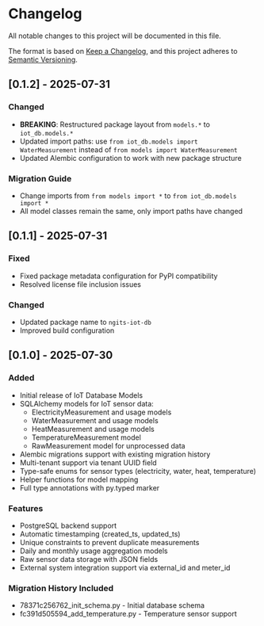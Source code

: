 # Changelog

All notable changes to this project will be documented in this file.

The format is based on [Keep a Changelog](https://keepachangelog.com/en/1.0.0/),
and this project adheres to [Semantic Versioning](https://semver.org/spec/v2.0.0.html).

## [0.1.2] - 2025-07-31

### Changed
- **BREAKING**: Restructured package layout from `models.*` to `iot_db.models.*`
- Updated import paths: use `from iot_db.models import WaterMeasurement` instead of `from models import WaterMeasurement`
- Updated Alembic configuration to work with new package structure

### Migration Guide
- Change imports from `from models import *` to `from iot_db.models import *`
- All model classes remain the same, only import paths have changed

## [0.1.1] - 2025-07-31

### Fixed
- Fixed package metadata configuration for PyPI compatibility
- Resolved license file inclusion issues

### Changed
- Updated package name to `ngits-iot-db`
- Improved build configuration

## [0.1.0] - 2025-07-30

### Added
- Initial release of IoT Database Models
- SQLAlchemy models for IoT sensor data:
  - ElectricityMeasurement and usage models
  - WaterMeasurement and usage models  
  - HeatMeasurement and usage models
  - TemperatureMeasurement model
  - RawMeasurement model for unprocessed data
- Alembic migrations support with existing migration history
- Multi-tenant support via tenant UUID field
- Type-safe enums for sensor types (electricity, water, heat, temperature)
- Helper functions for model mapping
- Full type annotations with py.typed marker

### Features
- PostgreSQL backend support
- Automatic timestamping (created_ts, updated_ts)  
- Unique constraints to prevent duplicate measurements
- Daily and monthly usage aggregation models
- Raw sensor data storage with JSON fields
- External system integration support via external_id and meter_id

### Migration History Included
- 78371c256762_init_schema.py - Initial database schema
- fc391d505594_add_temperature.py - Temperature sensor support